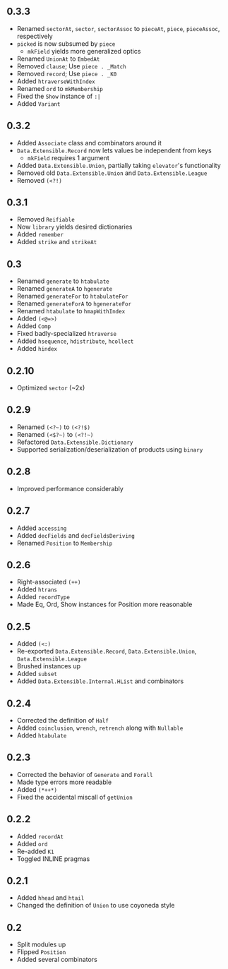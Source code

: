 0.3.3
-----------------------------------------------------
* Renamed `sectorAt`, `sector`, `sectorAssoc` to `pieceAt`, `piece`, `pieceAssoc`, respectively
* `picked` is now subsumed by `piece`
    * `mkField` yields more generalized optics
* Renamed `UnionAt` to `EmbedAt`
* Removed `clause`; Use `piece . _Match`
* Removed `record`; Use `piece . _K0`
* Added `htraverseWithIndex`
* Renamed `ord` to `mkMembership`
* Fixed the `Show` instance of `:|`
* Added `Variant`

0.3.2
-----------------------------------------------------
* Added `Associate` class and combinators around it
* `Data.Extensible.Record` now lets values be independent from keys
    * `mkField` requires 1 argument
* Added `Data.Extensible.Union`, partially taking `elevator`'s functionality
* Removed old `Data.Extensible.Union` and `Data.Extensible.League`
* Removed `(<?!)`

0.3.1
-----------------------------------------------------
* Removed `Reifiable`
* Now `library` yields desired dictionaries
* Added `remember`
* Added `strike` and `strikeAt`

0.3
-----------------------------------------------------
* Renamed `generate` to `htabulate`
* Renamed `generateA` to `hgenerate`
* Renamed `generateFor` to `htabulateFor`
* Renamed `generateForA` to `hgenerateFor`
* Renamed `htabulate` to `hmapWithIndex`
* Added `(<@=>)`
* Added `Comp`
* Fixed badly-specialized `htraverse`
* Added `hsequence`, `hdistribute`, `hcollect`
* Added `hindex`

0.2.10
-----------------------------------------------------
* Optimized `sector` (~2x)

0.2.9
-----------------------------------------------------
* Renamed `(<?~)` to `(<?!$)`
* Renamed `(<$?~)` to `(<?!~)`
* Refactored `Data.Extensible.Dictionary`
* Supported serialization/deserialization of products using `binary`

0.2.8
-----------------------------------------------------
* Improved performance considerably

0.2.7
-----------------------------------------------------
* Added `accessing`
* Added `decFields` and `decFieldsDeriving`
* Renamed `Position` to `Membership`

0.2.6
-----------------------------------------------------
* Right-associated `(++)`
* Added `htrans`
* Added `recordType`
* Made Eq, Ord, Show instances for Position more reasonable

0.2.5
-----------------------------------------------------
* Added `(<:)`
* Re-exported `Data.Extensible.Record`, `Data.Extensible.Union`, `Data.Extensible.League`
* Brushed instances up
* Added `subset`
* Added `Data.Extensible.Internal.HList` and combinators

0.2.4
------------------------------------------------------
* Corrected the definition of `Half`
* Added `coinclusion`, `wrench`, `retrench` along with `Nullable`
* Added `htabulate`

0.2.3
-------------------------------------------------------
* Corrected the behavior of `Generate` and `Forall`
* Made type errors more readable
* Added `(*++*)`
* Fixed the accidental miscall of `getUnion`

0.2.2
--------------------------------------------------------
* Added `recordAt`
* Added `ord`
* Re-added `K1`
* Toggled INLINE pragmas

0.2.1
--------------------------------------------------------
* Added `hhead` and `htail`
* Changed the definition of `Union` to use coyoneda style

0.2
--------------------------------------------------------
* Split modules up
* Flipped `Position`
* Added several combinators

